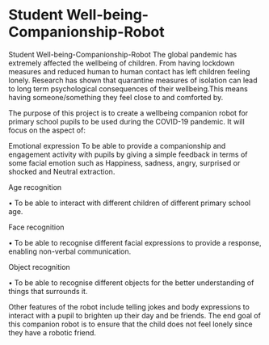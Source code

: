 # Student Well-being-Companionship-Robot

Student Well-being-Companionship-Robot
The global pandemic has extremely affected the wellbeing of children. From having lockdown measures and reduced human to human contact has left children feeling lonely. Research has shown that quarantine measures of isolation can lead to long term psychological consequences of their wellbeing.This means having someone/something they feel close to and comforted by.

The purpose of this project is to create a wellbeing companion robot for primary school pupils to be used during the COVID-19 pandemic. It will focus on the aspect of:

Emotional expression To be able to provide a companionship and engagement activity with pupils by giving a simple feedback in terms of some facial emotion such as Happiness, sadness, angry, surprised or shocked and Neutral extraction.

Age recognition

• To be able to interact with different children of different primary school age.

Face recognition

• To be able to recognise different facial expressions to provide a response, enabling non-verbal communication.

Object recognition

• To be able to recognise different objects for the better understanding of things that surrounds it.

Other features of the robot include telling jokes and body expressions to interact with a pupil to brighten up their day and be friends. The end goal of this companion robot is to ensure that the child does not feel lonely since they have a robotic friend.
